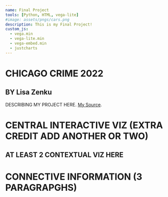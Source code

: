 ```yaml
---
name: Final Project
tools: [Python, HTML, vega-lite]
#image: assets/pngs/cars.png
description: This is my Final Project!
custom_js:
  - vega.min
  - vega-lite.min
  - vega-embed.min
  - justcharts
---
```



# CHICAGO CRIME 2022
## BY Lisa Zenku

DESCRIBING MY PROJECT HERE. [My Source](https://data.cityofchicago.org/Public-Safety/City-of-Chicago-Crime-Data/v9q9-3dm2).

# CENTRAL INTERACTIVE VIZ (EXTRA CREDIT ADD ANOTHER OR TWO)

<vegachart schema-url="{{ site.baseurl }}/assets/json/final_1.json" style="width: 100%"></vegachart>

<vegachart schema-url="{{ site.baseurl }}/assets/json/final_2.json" style="width: 100%"></vegachart>

## AT LEAST 2 CONTEXTUAL VIZ HERE

# CONNECTIVE INFORMATION (3 PARAGRAPGHS)


